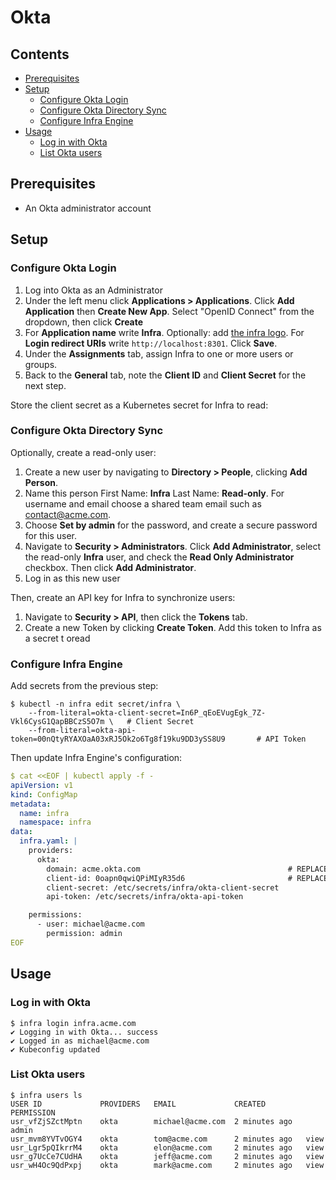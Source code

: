 # Okta

## Contents

* [Prerequisites](#prerequisites)
* [Setup](#setup)
    * [Configure Okta Login](#configure-okta-login)
    * [Configure Okta Directory Sync](#configure-okta-directory-sync)
    * [Configure Infra Engine](#configure-infra-engine)
* [Usage](#usage)
    * [Log in with Okta](#log-in-with-okta)
    * [List Okta users](#list-okta-users)

## Prerequisites

* An Okta administrator account

## Setup

### Configure Okta Login

1. Log into Okta as an Administrator
2. Under the left menu click **Applications > Applications**. Click **Add Application** then **Create New App**. Select "OpenID Connect" from the dropdown, then click **Create**
3. For **Application name** write **Infra**. Optionally: add [the infra logo](./docs/images/okta.png). For **Login redirect URIs** write `http://localhost:8301`. Click **Save**.
4. Under the **Assignments** tab, assign Infra to one or more users or groups.
5. Back to the **General** tab, note the **Client ID** and **Client Secret** for the next step.

Store the client secret as a Kubernetes secret for Infra to read:

### Configure Okta Directory Sync

Optionally, create a read-only user:

1. Create a new user by navigating to **Directory > People**, clicking **Add Person**.
2. Name this person First Name: **Infra** Last Name: **Read-only**. For username and email choose a shared team email such as contact@acme.com.
3. Choose **Set by admin** for the password, and create a secure password for this user.
4. Navigate to **Security > Administrators**. Click **Add Administrator**, select the read-only **Infra** user, and check the **Read Only Administrator** checkbox. Then click **Add Administrator**.
5. Log in as this new user

Then, create an API key for Infra to synchronize users:

1. Navigate to **Security > API**, then click the **Tokens** tab.
2. Create a new Token by clicking **Create Token**. Add this token to Infra as a secret t oread

### Configure Infra Engine

Add secrets from the previous step:

```
$ kubectl -n infra edit secret/infra \
    --from-literal=okta-client-secret=In6P_qEoEVugEgk_7Z-Vkl6CysG1QapBBCzS5O7m \   # Client Secret
    --from-literal=okta-api-token=00nQtyRYAXOaA03xRJ5Ok2o6Tg8f19ku9DD3ySS8U9       # API Token
```

Then update Infra Engine's configuration:

```yaml
$ cat <<EOF | kubectl apply -f -
apiVersion: v1
kind: ConfigMap
metadata:
  name: infra
  namespace: infra
data:
  infra.yaml: |
    providers:
      okta:
        domain: acme.okta.com                                 # REPLACE ME: Your Okta domain
        client-id: 0oapn0qwiQPiMIyR35d6                       # REPLACE ME: Your Client ID
        client-secret: /etc/secrets/infra/okta-client-secret
        api-token: /etc/secrets/infra/okta-api-token

    permissions:
      - user: michael@acme.com
        permission: admin
EOF
```

## Usage

### Log in with Okta

```
$ infra login infra.acme.com
✔ Logging in with Okta... success
✔ Logged in as michael@acme.com
✔ Kubeconfig updated
```

### List Okta users

```
$ infra users ls
USER ID         	PROVIDERS	EMAIL             CREATED     	  PERMISSION
usr_vfZjSZctMptn	okta     	michael@acme.com  2 minutes ago   admin
usr_mvm8YVTvOGY4	okta     	tom@acme.com      2 minutes ago	  view      	
usr_Lgr5pQIkrrM4	okta     	elon@acme.com     2 minutes ago	  view      	
usr_g7UcCe7CUdHA	okta     	jeff@acme.com     2 minutes ago	  view      	   	
usr_wH4Oc9QdPxpj	okta     	mark@acme.com     2 minutes ago	  view  
```